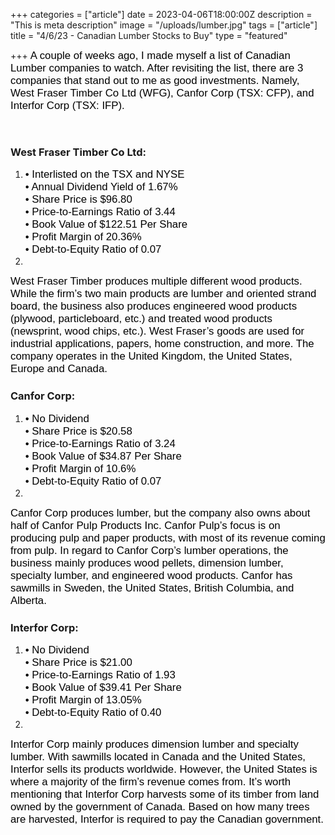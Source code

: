 +++
categories = ["article"]
date = 2023-04-06T18:00:00Z
description = "This is meta description"
image = "/uploads/lumber.jpg"
tags = ["article"]
title = "4/6/23 - Canadian Lumber Stocks to Buy"
type = "featured"

+++
<span style="color:black"><span style="font-family:Arial; font-size:1.2em;">A couple of weeks ago, I made myself a list of Canadian Lumber companies to watch. After revisiting the list, there are 3 companies that stand out to me as good investments. Namely, West Fraser Timber Co Ltd (WFG), Canfor Corp (TSX: CFP), and Interfor Corp (TSX: IFP).</span></span>

‎

### West Fraser Timber Co Ltd:

1. <span style="color:black"><span style="font-family:Arial; font-size:1.2em;">• Interlisted on the TSX and NYSE  
   • Annual Dividend Yield of 1.67%  
   • Share Price is $96.80  
   • Price-to-Earnings Ratio of 3.44  
   • Book Value of $122.51 Per Share  
   • Profit Margin of 20.36%  
   • Debt-to-Equity Ratio of 0.07
2. </span></span>

<span style="color:black"><span style="font-family:Arial; font-size:1.2em;">West Fraser Timber produces multiple different wood products. While the firm’s two main products are lumber and oriented strand board, the business also produces engineered wood products (plywood, particleboard, etc.) and treated wood products (newsprint, wood chips, etc.). West Fraser’s goods are used for industrial applications, papers, home construction, and more. The company operates in the United Kingdom, the United States, Europe and Canada.</span></span>

### Canfor Corp:

1. <span style="color:black"><span style="font-family:Arial; font-size:1.2em;">• No Dividend  
   • Share Price is $20.58  
   • Price-to-Earnings Ratio of 3.24  
   • Book Value of $34.87 Per Share  
   • Profit Margin of 10.6%  
   • Debt-to-Equity Ratio of 0.07
2. </span></span>

<span style="color:black"><span style="font-family:Arial; font-size:1.2em;">Canfor Corp produces lumber, but the company also owns about half of Canfor Pulp Products Inc. Canfor Pulp’s focus is on producing pulp and paper products, with most of its revenue coming from pulp. In regard to Canfor Corp’s lumber operations, the business mainly produces wood pellets, dimension lumber, specialty lumber, and engineered wood products. Canfor has sawmills in Sweden, the United States, British Columbia, and Alberta.</span></span>

### Interfor Corp:

1. <span style="color:black"><span style="font-family:Arial; font-size:1.2em;">• No Dividend  
   • Share Price is $21.00  
   • Price-to-Earnings Ratio of 1.93  
   • Book Value of $39.41 Per Share  
   • Profit Margin of 13.05%  
   • Debt-to-Equity Ratio of 0.40
2. </span></span>

<span style="color:black"><span style="font-family:Arial; font-size:1.2em;">Interfor Corp mainly produces dimension lumber and specialty lumber. With sawmills located in Canada and the United States, Interfor sells its products worldwide. However, the United States is where a majority of the firm’s revenue comes from. It’s worth mentioning that Interfor Corp harvests some of its timber from land owned by the government of Canada. Based on how many trees are harvested, Interfor is required to pay the Canadian government.</span></span>